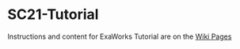 # SC21-Tutorial
Instructions and content for ExaWorks Tutorial are on the [Wiki Pages](https://github.com/ExaWorks/SC21-Tutorial/wiki) 
